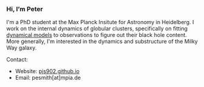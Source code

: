 ### Hi, I’m Peter

I'm a PhD student at the Max Planck Insitute for Astronomy in Heidelberg. I work on the internal dynamics of globular clusters, specifically on fitting [dynamical models](https://github.com/mgieles/limepy) to observations to figure out their black hole content. More generally, I'm interested in the dynamics and substructure of the Milky Way galaxy.

Contact:

- Website: [pjs902.github.io](https://pjs902.github.io)
- Email: pesmith[at]mpia.de
